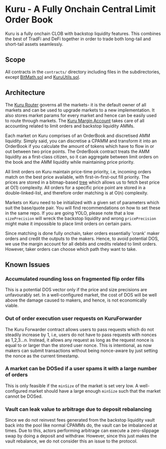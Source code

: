 # Kuru - A Fully Onchain Central Limit Order Book

Kuru is a fully onchain CLOB with backstop liquidity features. This combines the best of TradFi and DeFi together in order to trade both long-tail and short-tail assets seamlessly. 

## Scope

All contracts in the `contracts/` directory including files in the subdirectories, except [BitMath.sol](contracts/libraries/BitMath.sol) and [KuruUtils.sol](contracts/periphery/KuruUtils.sol).

## Architecture

The [Kuru Router](contracts/Router.sol) governs all the markets- it is the default owner of all markets and can be used to upgrade markets to a new implementation. It also stores market params for every market and hence can be easily used to route through markets. The [Kuru Margin Account](contracts/MarginAccount.sol) takes care of all accounting related to limit orders and backstop liquidity AMMs. 

Each market on Kuru comprises of an OrderBook and discretised AMM liquidity. Simply said, you can discretise a CPAMM and transform it into an OrderBook if you calculate the amount of tokens which have to flow in or out between two price points. The OrderBook contract treats the AMM liquidity as a first-class citizen, so it can aggregate between limit orders on the book and the AMM liquidity while maintaining price priority. 

All limit orders on Kuru maintain price-time priority, i.e, incoming orders match on the best price available, with first-in-first-out fill priority. The prices are stored in a bitmap-based [tree](contracts/libraries/TreeMath.sol) which allows us to fetch best price at O(1) complexity. All orders for a specific price point are stored in a double-linked-list, and therefore order matching is at O(n) complexity. 

Markets on Kuru need to be initialized with a given set of parameters which suit the base/quote pair. You will find recommendations on how to set these in the same repo. If you are going YOLO, please note that a low `sizePrecision` will wreck the backstop liquidity and wrong `pricePrecision` might make it impossible to place limit orders on certain pairs. 

Since matching is done fully onchain, taker orders essentially 'crank' maker orders and credit the outputs to the makers. Hence, to avoid potential DOS, we use the margin account for all debits and credits related to limit orders. However, taker orders can choose which path they want to take.

## Known Issues

### Accumulated rounding loss on fragmented flip order fills

This is a potential DOS vector only if the price and size precisions are unfavourably set. In a well-configured market, the cost of DOS will be well above the damage caused to makers, and hence, is not economically viable.

### Out of order execution user requests on KuruForwarder

The Kuru Forwarder contract allows users to pass requests which do not steadily increase by 1, i.e, users do not have to pass requests with nonces as 1,2,3...n. Instead, it allows any request as long as the request nonce is equal to or larger than the stored user nonce. This is intentional, as now makers can submit transactions without being nonce-aware by just setting the nonce as the current timestamp. 

### A market can be DOSed if a user spams it with a large number of orders

This is only feasible if the `minSize` of the market is set very low. A well-configured market should have a large enough `minSize` such that the market cannot be DOSed. 

### Vault can leak value to arbitrage due to deposit rebalancing

Since we do not reinvest fees generated from the backstop liquidity vault back into the pool like normal CPAMMs do, the vault can be imbalanced at times. Due to this, actors performing arbitrage can execute a zero-slippage swap by doing a deposit and withdraw. However, since this just makes the vault rebalance, we do not consider this an issue to the protocol. 

